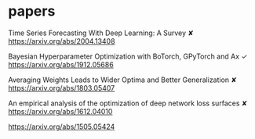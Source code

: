 # papers

Time Series Forecasting With Deep Learning: A Survey ✘ \
https://arxiv.org/abs/2004.13408

Bayesian Hyperparameter Optimization with BoTorch, GPyTorch and Ax ✓ \
https://arxiv.org/abs/1912.05686

Averaging Weights Leads to Wider Optima and Better Generalization ✘ \
https://arxiv.org/abs/1803.05407

An empirical analysis of the optimization of deep network loss surfaces ✘ \
https://arxiv.org/abs/1612.04010

https://arxiv.org/abs/1505.05424 
